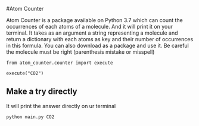 #Atom Counter

   Atom Counter is a package available on Python 3.7 which can count the occurrences of each atoms of a molecule. And it will print it on 
   your terminal. It takes as an argument a string representing a molecule and return a dictionary with each atoms as key
    and their number of occurrences in this formula. You can also download as a package and use it.
    Be careful the molecule must be right (parenthesis mistake or misspell)
   
    from atom_counter.counter import execute
    
    execute("CO2")
    
 
 ## Make a try directly 
 It will print the answer directly on ur terminal
 
    python main.py CO2
 